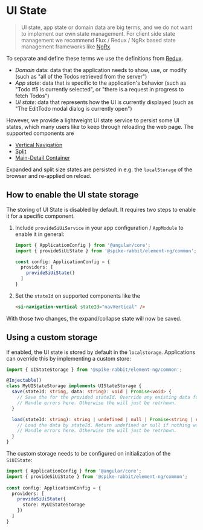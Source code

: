 # UI State

> UI state, app state or domain data are big terms, and we do not want to implement our own state management.
> For client side state management we recommend Flux / Redux / NgRx based state management frameworks
> like [NgRx](https://ngrx.io).

To separate and define these terms we use the definitions from [Redux](https://redux.js.org/usage/structuring-reducers/basic-reducer-structure#basic-state-shape).

- *Domain* data: data that the application needs to show, use, or modify (such as "all of the Todos retrieved from the server")
- *App state*: data that is specific to the application's behavior (such as "Todo #5 is currently selected", or "there is a request in progress to fetch Todos")
- *UI state*: data that represents how the UI is currently displayed (such as "The EditTodo modal dialog is currently open")

However, we provide a lightweight UI state service to persist some UI states, which many users like to keep through reloading the web page.
The supported components are

- [Vertical Navigation](../components/layout-navigation/vertical-navigation.md)
- [Split](../components/layout-navigation/split.md)
- [Main-Detail Container](../components/layout-navigation/main-detail-container.md)

Expanded and split size states are persisted in e.g. the `localStorage` of the browser and re-applied on reload.

<si-docs-component editor="false" height="500">
  <si-docs-tab example="si-navbar-vertical/si-navbar-vertical" heading="Vertical Navigation"></si-docs-tab>
  <si-docs-tab example="si-split/si-split-mixed" heading="Split"></si-docs-tab>
  <si-docs-tab example="si-main-detail-container/si-main-detail-container" heading="Main-Detail"></si-docs-tab>
</si-docs-component>

## How to enable the UI state storage

The storing of UI State is disabled by default.
It requires two steps to enable it for a specific component.

1. Include `provideSiUiService` in your app configuration / `AppModule` to enable it in general:

    ```ts
    import { ApplicationConfig } from '@angular/core';
    import { provideSiUiState } from '@spike-rabbit/element-ng/common';
    
    const config: ApplicationConfig = {
      providers: [
        provideSiUiState()
      ]
    }
    ```

2. Set the `stateId` on supported components like the

   ```html
   <si-navigation-vertical stateId="navVertical" />
   ```

With those two changes, the expand/collapse state will now be saved.

## Using a custom storage

If enabled, the UI state is stored by default in the `localstorage`.
Applications can override this by implementing a custom store:

```ts
import { UIStateStorage } from '@spike-rabbit/element-ng/common';

@Injectable()
class MyUIStateStorage implements UIStateStorage {
  save(stateId: string, data: string): void | Promise<void> {
    // Save the for the provided stateId. Override any existing data for that ID.
    // Handle errors here. Otherwise the will just be retrhown.
  }

  load(stateId: string): string | undefined | null | Promise<string | undefined | null> {
    // Load the data by stateId. Return undefined or null if nothing was stored previously. 
    // Handle errors here. Otherwise the will just be retrhown.
  }
}
```

The custom storage needs to be configured on initialization of the `SiUIState`:

```ts
import { ApplicationConfig } from '@angular/core';
import { provideSiUiState } from '@spike-rabbit/element-ng/common';
    
const config: ApplicationConfig = { 
  providers: [
    provideSiUiState({
      store: MyUIStateStorage
    })
  ]
}
```

<si-docs-type name="provideSiUiStateService"></si-docs-api>

<si-docs-types></si-docs-types>
